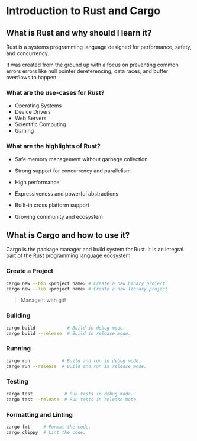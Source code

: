 # Introduction to Rust and Cargo

## What is Rust and why should I learn it?

Rust is a systems programming language designed for performance, safety, and concurrency.

It was created from the ground up with a focus on preventing common errors errors like null pointer dereferencing, data races, and buffer overflows to happen.

### What are the use-cases for Rust?

- Operating Systems
- Device Drivers
- Web Servers
- Scientific Computing
- Gaming

### What are the highlights of Rust?

- Safe memory management without garbage collection

- Strong support for concurrency and parallelism

- High performance

- Expressiveness and powerful abstractions

- Built-in cross platform support

- Growing community and ecosystem

## What is Cargo and how to use it?

Cargo is the package manager and build system for Rust. It is an integral part of the Rust programming language ecosystem.

### Create a Project

```Bash
cargo new --bin <project name> # Create a new binary project.
cargo new --lib <project name> # Create a new library project.
```


> Manage it with git!

### Building

```Bash
cargo build            # Build in debug mode.
cargo build --release  # Build in release mode.
```

### Running

```Bash
cargo run            # Build and run in debug mode.
cargo run --release  # Build and run in release mode.
```

### Testing

```Bash
cargo test            # Run tests in debug mode.
cargo test --release  # Run tests in release mode.
```

### Formatting and Linting

```Bash
cargo fmt     # Format the code.
cargo clippy  # Lint the code.
```
